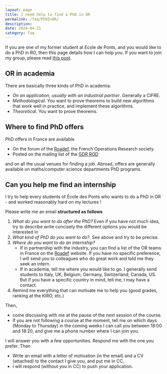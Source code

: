 ```yaml
---
layout: page
title: I need help to find a PhD in OR
permalink: /faq/PhDInOR/
description:
date: 2024-04-21
category: faq
---
```


If you are one of my former student at Ecole de Ponts, and you would like to do a PhD in RO, then this page details how I can help you.
If you want to join my group, please read [this post](/faq/PhDapplication/). 

## OR in academia

There are basically three kinds of PhD in academia.

- *On an application, usually with an industrial partner*. Generally a CIFRE.
- *Methodological*. You want to prove theorems to build new algorithms that work well in practice, and implement these algorithms.
- *Theoretical*. You want to prove theorems.

## Where to find PhD offers 

PhD offers in France are available

- On the forum of the [Roadef](https://www.roadef.org/societe-francaise-recherche-operationnelle-aide-decision), the French Operations Research society.
- Posted on the mailing list of the [GDR ROD](http://gdrro.lip6.fr/?q=node/24)

and on all the usual venues for finding a job. Abroad, offers are generally available on maths/computer science departments PhD programs.

## Can you help me find an internship

I try to help every students of École des Ponts who wants to do a PhD in OR - and worked reasonably hard on my lectures !

Please write me an email **structured as follows**

1. *What do you want to do after the PhD?* Even if you have not much idea, try to describe write concisely the different options you would be interested in
2. *What kind of PhD do you want to do?*. See above and try to be precise.
3. *Where do you want to do an internship?*
    - If in partnership with the industry, you can find a list of the OR teams in France on the [Roadef](https://www.roadef.org/societe-francaise-recherche-operationnelle-aide-decision) website. If you have no specific preference, I will send you to colleagues who do great work and told me they seek an intern.
    - If in academia, tell me where you would like to go. I generally send students to Italy, UK, Belgium, Germany, Switzerland, Canada, US. But if you have a specific country in mind, tell me, I may have a contact.
4. Remind me everything that can motivate me to help you (good grades, ranking at the KIRO, etc.)

Then, 
- come discussing with me at the pause of the next session of the course.
- If you are not following a course at the moment, tell me on which days (Monday to Thursday) in the coming weeks I can call you between 18:00 and 18:20, and give me a phone number where I can join you. 

I will answer you with a few opportunities. Respond me with the one you prefer. Then

- Write an email with a letter of motivation (in the email) and a CV (attached) to the contact I give you, and put me in CC,
- I will respond (without you in CC) to push your application.


